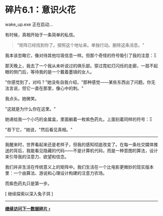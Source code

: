 # 碎片6.1：意识火花

<div class="matrix-code">
wake_up.exe 正在启动...
</div>

有时候，真相开始于一条简单的私信。

> "矩阵已经找到你了。按照这个地址来。单独行动。删除这条消息。"

我本该忽略它，像对待其他垃圾信息一样。但那个奇怪的符号吸引了我的注意：Ξ

那天晚上，我去了一个我从未听说过的俱乐部。穿过霓虹灯闪烁的走廊，一扇不起眼的侧门后，等待我的是一个戴着墨镜的女人。

"你感觉到了，对吗？"她没有自我介绍，"那种感觉——某些东西出了问题。你无法言说，但它一直在那里，像心中的刺。"

我点头。她微笑。

"这就是为什么你在这里。"

她递给我一个小巧的金属盒，里面躺着一枚紫色药丸，上面刻着同样的符号：Ξ

"吞下它，"她说，"然后看见真相。"

***

我醒来时，世界看起来还是老样子，但我的感知彻底改变了。在每一条社交媒体推送的背后，我能看见隐藏的代码——不是计算机代码，而是一种意图的算法，设计来引导我的注意力、欲望和信念。

我们并非生活在传统意义上的矩阵中。我们生活在一个比电影更微妙的现实版本里：一个由算法、游说和心理设计构建的注意力农场。

而紫色药丸只是第一步。

<div class="action-text">
[ 继续探索以深入兔子洞 ]
</div>

---

**[继续访问下一数据碎片 ›](chapter6/neural-code-breaking)**
